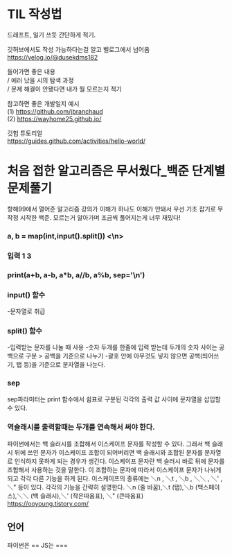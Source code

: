# TIL 작성법

드래프트, 일기 쓰듯 간단하게 적기.

깃허브에서도 작성 가능하다는걸 알고 벨로그에서 넘어옴 <br>
https://velog.io/@dusekdms182

들어가면 좋은 내용<br>
/ 에러 났을 시의 탐색 과정<br>
/ 문제 해결이 안됐다면 내가 뭘 모르는지 적기

참고하면 좋은 개발일지 예시<br>
(1) https://github.com/jbranchaud <br>
(2) https://wayhome25.github.io/

깃헙 튜토리얼 <br>
https://guides.github.com/activities/hello-world/


# 처음 접한 알고리즘은 무서웠다_백준 단계별 문제풀기
항해99에서 열어준 알고리즘 강의가 이해가 하나도 이해가 안돼서 우선 기초 잡기로 무작정 시작한 백준. 모르는거 알아가며 조금씩 풀어지는게 너무 재밌다!


### a, b = map(int,input().split()) <\n>
### 입력 1 3
### print(a+b, a-b, a*b, a//b, a%b, sep='\n')	


### input() 함수
-문자열로 취급
### split() 함수
-입력받는 문자를 나눌 때 사용
-숫자 두개를 한줄에 입력 받는데 두개의 숫자 사이는 공백으로 구분 > 공백을 기준으로 나누기
-괄호 안에 아무것도 넣지 않으면 공백(띄어쓰기, 탭 등)을 기준으로 문자열을 나눈다.
### sep
sep파라미터는 print 함수에서 쉼표로 구분된 각각의 출력 값 사이에 문자열을 삽입할 수 있다.


### 역슬래시를 출력할때는 두개를 연속해서 써야 한다.
파이썬에서는 백 슬러시를 조합해서 이스케이프 문자를 작성할 수 있다. 그래서 백 슬래시 뒤에 쓰인 문자가 이스케이프 조합이 되어버리면 백 슬래시와 조합된 문자를 문자열로 인식하지 못하게 되는 경우가 생긴다.
이스케이프 문자란 백 슬러시 바로 뒤에 문자를 조합해서 사용하는 것을 말한다. 이 조합하는 문자에 따라서 이스케이프 문자가 나뉘게 되고 각각 다른 기능을 하게 된다. 이스케이프의 종류에는 ＼n , ＼t , ＼b , ＼＼ , ＼' , ＼" 등이 있다.  각각의 기능을 간략히 설명한다.
＼n (줄 바꿈),＼t (탭),＼b (백스페이스),＼＼ (백 슬래시),＼' (작은따옴표), ＼" (큰따옴표) 
https://ooyoung.tistory.com/

## 언어
파이썬은 ==
JS는 ===
